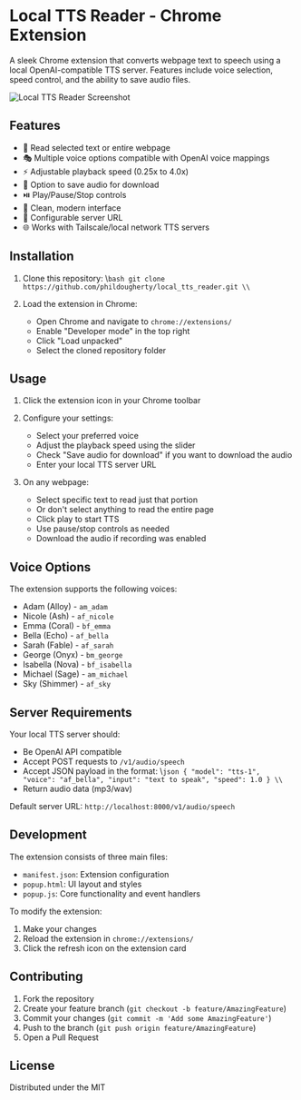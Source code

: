 # Local TTS Reader - Chrome Extension

A sleek Chrome extension that converts webpage text to speech using a local OpenAI-compatible TTS server. Features include voice selection, speed control, and the ability to save audio files.

![Local TTS Reader Screenshot](screenshot.png)

## Features

- 🎯 Read selected text or entire webpage
- 🎭 Multiple voice options compatible with OpenAI voice mappings
- ⚡ Adjustable playback speed (0.25x to 4.0x)
- 💾 Option to save audio for download
- ⏯️ Play/Pause/Stop controls
- 🎨 Clean, modern interface
- 🔧 Configurable server URL
- 🌐 Works with Tailscale/local network TTS servers

## Installation

1. Clone this repository:
\\```bash
git clone https://github.com/phildougherty/local_tts_reader.git
\\```

2. Load the extension in Chrome:
   - Open Chrome and navigate to `chrome://extensions/`
   - Enable "Developer mode" in the top right
   - Click "Load unpacked"
   - Select the cloned repository folder

## Usage

1. Click the extension icon in your Chrome toolbar
2. Configure your settings:
   - Select your preferred voice
   - Adjust the playback speed using the slider
   - Check "Save audio for download" if you want to download the audio
   - Enter your local TTS server URL

3. On any webpage:
   - Select specific text to read just that portion
   - Or don't select anything to read the entire page
   - Click play to start TTS
   - Use pause/stop controls as needed
   - Download the audio if recording was enabled

## Voice Options

The extension supports the following voices:
- Adam (Alloy) - `am_adam`
- Nicole (Ash) - `af_nicole`
- Emma (Coral) - `bf_emma`
- Bella (Echo) - `af_bella`
- Sarah (Fable) - `af_sarah`
- George (Onyx) - `bm_george`
- Isabella (Nova) - `bf_isabella`
- Michael (Sage) - `am_michael`
- Sky (Shimmer) - `af_sky`

## Server Requirements

Your local TTS server should:
- Be OpenAI API compatible
- Accept POST requests to `/v1/audio/speech`
- Accept JSON payload in the format:
\\```json
{
  "model": "tts-1",
  "voice": "af_bella",
  "input": "text to speak",
  "speed": 1.0
}
\\```
- Return audio data (mp3/wav)

Default server URL: `http://localhost:8000/v1/audio/speech`

## Development

The extension consists of three main files:
- `manifest.json`: Extension configuration
- `popup.html`: UI layout and styles
- `popup.js`: Core functionality and event handlers

To modify the extension:
1. Make your changes
2. Reload the extension in `chrome://extensions/`
3. Click the refresh icon on the extension card

## Contributing

1. Fork the repository
2. Create your feature branch (`git checkout -b feature/AmazingFeature`)
3. Commit your changes (`git commit -m 'Add some AmazingFeature'`)
4. Push to the branch (`git push origin feature/AmazingFeature`)
5. Open a Pull Request

## License

Distributed under the MIT

